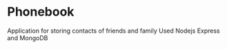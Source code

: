 # Phonebook
Application for storing contacts of friends and family 
Used Nodejs Express and MongoDB
